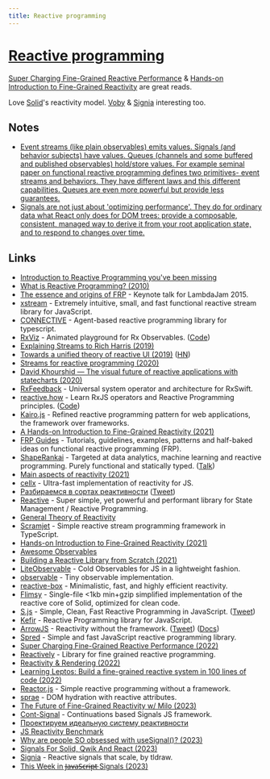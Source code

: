 ```yaml
---
title: Reactive programming
---
```


# [Reactive programming](https://en.wikipedia.org/wiki/Reactive_programming)

[Super Charging Fine-Grained Reactive Performance](https://dev.to/modderme123/super-charging-fine-grained-reactive-performance-47ph) & [Hands-on Introduction to Fine-Grained Reactivity](https://dev.to/ryansolid/a-hands-on-introduction-to-fine-grained-reactivity-3ndf) are great reads.

Love [Solid](../programming-languages/javascript/js-libraries/solid.md)'s reactivity model. [Voby](https://github.com/vobyjs/voby) & [Signia](https://github.com/tldraw/signia) interesting too.

## Notes

- [Event streams (like plain observables) emits values. Signals (and behavior subjects) have values. Queues (channels and some buffered and published observables) hold/store values. For example seminal paper on functional reactive programming defines two primitives- event streams and behaviors. They have different laws and this different capabilities. Queues are even more powerful but provide less guarantees.](https://www.reddit.com/r/reactjs/comments/yk6iy3/react_vdom_vs_preact_signal_performance_flame/)
- [Signals are not just about 'optimizing performance'. They do for ordinary data what React only does for DOM trees: provide a composable, consistent, managed way to derive it from your root application state, and to respond to changes over time.](https://twitter.com/djsheldrick/status/1629036972944633856)

## Links

- [Introduction to Reactive Programming you've been missing](https://gist.github.com/staltz/868e7e9bc2a7b8c1f754)
- [What is Reactive Programming? (2010)](http://paulstovell.com/blog/reactive-programming)
- [The essence and origins of FRP](https://github.com/conal/talk-2015-essence-and-origins-of-frp) - Keynote talk for LambdaJam 2015.
- [xstream](https://github.com/staltz/xstream) - Extremely intuitive, small, and fast functional reactive stream library for JavaScript.
- [CONNECTIVE](https://connective.dev/) - Agent-based reactive programming library for typescript.
- [RxViz](https://rxviz.com/) - Animated playground for Rx Observables. ([Code](https://github.com/moroshko/rxviz))
- [Explaining Streams to Rich Harris (2019)](https://johnlindquist.com/explaining-streams-to-rich-harris)
- [Towards a unified theory of reactive UI (2019)](https://raphlinus.github.io/ui/druid/2019/11/22/reactive-ui.html) ([HN](https://news.ycombinator.com/item?id=21607818))
- [Streams for reactive programming (2020)](https://surma.dev/things/streams-for-reactive-programming/)
- [David Khourshid — The visual future of reactive applications with statecharts (2020)](https://www.youtube.com/watch?v=o84Xw8qiTCw)
- [RxFeedback](https://github.com/NoTests/RxFeedback.swift) - Universal system operator and architecture for RxSwift.
- [reactive.how](https://reactive.how/) - Learn RxJS operators and Reactive Programming principles. ([Code](https://github.com/cedricss/reactive.how))
- [Kairo.js](https://github.com/3Shain/kairo) - Refined reactive programming pattern for web applications, the framework over frameworks.
- [A Hands-on Introduction to Fine-Grained Reactivity (2021)](https://dev.to/ryansolid/a-hands-on-introduction-to-fine-grained-reactivity-3ndf)
- [FRP Guides](https://github.com/HeinrichApfelmus/frp-guides) - Tutorials, guidelines, examples, patterns and half-baked ideas on functional reactive programming (FRP).
- [ShapeRankai](https://github.com/f5devcentral/shapeRank) - Targeted at data analytics, machine learning and reactive programming. Purely functional and statically typed. ([Talk](https://www.youtube.com/watch?v=vMO-CFlbYf8))
- [Main aspects of reactivity (2021)](https://dev.to/ninjin/main-aspects-of-reactivity-58co)
- [cellx](https://github.com/Riim/cellx) - Ultra-fast implementation of reactivity for JS.
- [Разбираемся в сортах реактивности](https://github.com/nin-jin/slides/blob/master/reactivity/readme.md) ([Tweet](https://twitter.com/andrey_sitnik/status/1460956157854752768))
- [Reactive](https://github.com/YousefED/reactive) - Super simple, yet powerful and performant library for State Management / Reactive Programming.
- [General Theory of Reactivity](https://github.com/kriskowal/gtor)
- [Scramjet](https://github.com/scramjetorg/framework-js) - Simple reactive stream programming framework in TypeScript.
- [Hands-on Introduction to Fine-Grained Reactivity (2021)](https://dev.to/ryansolid/a-hands-on-introduction-to-fine-grained-reactivity-3ndf)
- [Awesome Observables](https://github.com/sindresorhus/awesome-observables)
- [Building a Reactive Library from Scratch (2021)](https://dev.to/ryansolid/building-a-reactive-library-from-scratch-1i0p)
- [LiteObservable](https://github.com/lxsmnsyc/LiteObservable) - Cold Observables for JS in a lightweight fashion.
- [observable](https://github.com/ally-ui/observable) - Tiny observable implementation.
- [reactive-box](https://github.com/re-js/reactive-box) - Minimalistic, fast, and highly efficient reactivity.
- [Flimsy](https://github.com/fabiospampinato/flimsy) - Single-file <1kb min+gzip simplified implementation of the reactive core of Solid, optimized for clean code.
- [S.js](https://github.com/adamhaile/S) - Simple, Clean, Fast Reactive Programming in JavaScript. ([Tweet](https://twitter.com/RyanCarniato/status/1604764288052142080))
- [Kefir](https://github.com/kefirjs/kefir) - Reactive Programming library for JavaScript.
- [ArrowJS](https://github.com/justin-schroeder/arrow-js) - Reactivity without the framework. ([Tweet](https://twitter.com/jpschroeder/status/1593326779179073537)) ([Docs](https://www.arrow-js.com/))
- [Spred](https://github.com/art-bazhin/spred) - Simple and fast JavaScript reactive programming library.
- [Super Charging Fine-Grained Reactive Performance (2022)](https://dev.to/modderme123/super-charging-fine-grained-reactive-performance-47ph)
- [Reactively](https://github.com/modderme123/reactively) - Library for fine grained reactive programming.
- [Reactivity & Rendering (2022)](https://www.youtube.com/watch?v=R5AcOtxIdMk)
- [Learning Leptos: Build a fine-grained reactive system in 100 lines of code (2022)](https://www.youtube.com/watch?v=GWB3vTWeLd4)
- [Reactor.js](https://github.com/fynyky/reactor.js) - Simple reactive programming without a framework.
- [sprae](https://github.com/dy/sprae) - DOM hydration with reactive attributes.
- [The Future of Fine-Grained Reactivity w/ Milo (2023)](https://www.youtube.com/watch?v=A2TiLvCDKSg)
- [Cont-Signal](https://github.com/rkirov/cont-signal) - Continuations based Signals JS framework.
- [Проектируем идеальную систему реактивности](https://page.hyoo.ru/#!=eh2o9_cl9nuy/View%22eh2o9_cl9nuy%22.Details=Reactive%20ReactJS)
- [JS Reactivity Benchmark](https://github.com/modderme123/js-reactivity-benchmark)
- [Why are people SO obsessed with useSignal()? (2023)](https://www.youtube.com/watch?v=lXDDNM5rZQI)
- [Signals For Solid, Qwik And React (2023)](https://www.youtube.com/watch?v=ZLMjJL70glE)
- [Signia](https://github.com/tldraw/signia) - Reactive signals that scale, by tldraw.
- [This Week in J̶a̶v̶a̶S̶c̶r̶i̶p̶t̶ Signals (2023)](https://www.youtube.com/watch?v=g584AIL1HtI)
